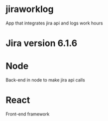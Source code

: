 # jiraworklog

App that integrates jira api and logs work hours

# Jira version 6.1.6

# Node
Back-end in node to make jira api calls

# React
Front-end framework